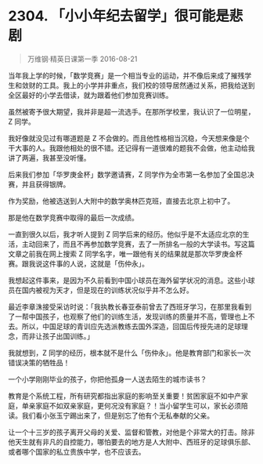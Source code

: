 # 2304. 「小小年纪去留学」很可能是悲剧
> 万维钢·精英日课第一季
2016-08-21

当年我上学的时候，「数学竞赛」是一个相当专业的运动，并不像后来成了摧残学生和敛财的工具。我上的小学并非重点，我们校的领导居然通过关系，把我给送到全区最好的小学去借读，就为跟着他们参加竞赛训练。

虽然被寄予很大期望，我并非是超一流选手。在那所学校里，我认识了一位明星，Z 同学。

我好像就没见过有哪道题是 Z 不会做的。而且他性格相当沉稳，今天想来像是个干大事的人。我跟他相处的很不错。还记得有一道很难的题我不会做，他主动给我讲了两遍，我甚至没听懂。

后来我们参加「华罗庚金杯」数学邀请赛，Z 同学作为全市第一名参加了全国总决赛，并且获得银牌。

作为奖励，他被选送到人大附中的数学奥林匹克班，直接去北京上初中了。

那是他在数学竞赛中取得的最后一次成绩。

一直到很久以后，我才听人提到 Z 同学后来的经历。他似乎是不太适应北京的生活，主动回来了，而且不再参加数学竞赛，去了一所排名一般的大学读书。写这篇文章之前我在网上搜索 Z 同学名字，唯一跟他有关的结果就是那次华罗庚金杯赛。跟我说这件事的人说，这就是「伤仲永」。

我想起这件事来，是因为不久前看到中国小球员在海外留学状况的消息。这些小球员在国内被视为天才，但是现在的训练状况似乎并不怎么好。

最近李章洙接受采访时说：「我执教长春亚泰前曾去了西班牙学习，在那里我看到了一帮中国孩子，也观察了他们的训练生活，发现训练的质量并不高，管理也上不去。所以，中国足球的青训应先选派教练去国外深造，回国后传授先进的足球理念，而非让孩子出国训练。」

我就想到，Z 同学的经历，根本就不是什么「伤仲永」。他是教育部门和家长一次错误决策的牺牲品！

一个小学刚刚毕业的孩子，你把他孤身一人送去陌生的城市读书？

教育是个系统工程，所有研究都指出家庭的影响至关重要！贫困家庭不如中产家庭，单亲家庭不如双亲家庭，更何况没有家庭？！当小留学生可以，家长必须陪读。我们看小张玉宁踢出来了，但是别忘了他有个无私奉献的父亲。

让一个十三岁的孩子离开父母的关爱、监督和管教，对他是个非常大的打击。除非他天生就有非凡的自控能力，哪怕要去的地方是人大附中、西班牙的足球俱乐部、或者哪个国家的私立贵族中学，也不应该去。

